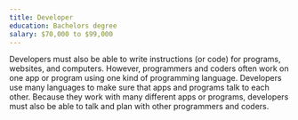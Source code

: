 ```yaml
---
title: Developer
education: Bachelors degree
salary: $70,000 to $99,000
---
```

Developers must also be able to write instructions (or code) for programs, websites, and computers. However, programmers and coders often work on one app or program using one kind of programming language. Developers use many languages to make sure that apps and programs talk to each other. Because they work with many different apps or programs, developers must also be able to talk and plan with other programmers and coders.